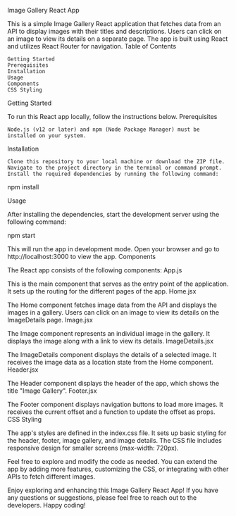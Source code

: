 Image Gallery React App

This is a simple Image Gallery React application that fetches data from an API to display images with their titles and descriptions. Users can click on an image to view its details on a separate page. The app is built using React and utilizes React Router for navigation.
Table of Contents

    Getting Started
    Prerequisites
    Installation
    Usage
    Components
    CSS Styling

Getting Started

To run this React app locally, follow the instructions below.
Prerequisites

    Node.js (v12 or later) and npm (Node Package Manager) must be installed on your system.

Installation

    Clone this repository to your local machine or download the ZIP file.
    Navigate to the project directory in the terminal or command prompt.
    Install the required dependencies by running the following command:

npm install

Usage

After installing the dependencies, start the development server using the following command:

npm start

This will run the app in development mode. Open your browser and go to http://localhost:3000 to view the app.
Components

The React app consists of the following components:
App.js

This is the main component that serves as the entry point of the application. It sets up the routing for the different pages of the app.
Home.jsx

The Home component fetches image data from the API and displays the images in a gallery. Users can click on an image to view its details on the ImageDetails page.
Image.jsx

The Image component represents an individual image in the gallery. It displays the image along with a link to view its details.
ImageDetails.jsx

The ImageDetails component displays the details of a selected image. It receives the image data as a location state from the Home component.
Header.jsx

The Header component displays the header of the app, which shows the title "Image Gallery".
Footer.jsx

The Footer component displays navigation buttons to load more images. It receives the current offset and a function to update the offset as props.
CSS Styling

The app's styles are defined in the index.css file. It sets up basic styling for the header, footer, image gallery, and image details. The CSS file includes responsive design for smaller screens (max-width: 720px).

Feel free to explore and modify the code as needed. You can extend the app by adding more features, customizing the CSS, or integrating with other APIs to fetch different images.

Enjoy exploring and enhancing this Image Gallery React App! If you have any questions or suggestions, please feel free to reach out to the developers. Happy coding!
